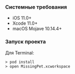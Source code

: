 ### Системные требования
- iOS 11.0+
- Xcode 11.0+
- macOS Mojave 10.14.4+

### Запуск проекта 
Для Terminal:
````
> pod install
> open MissingPet.xcworkspace
````
